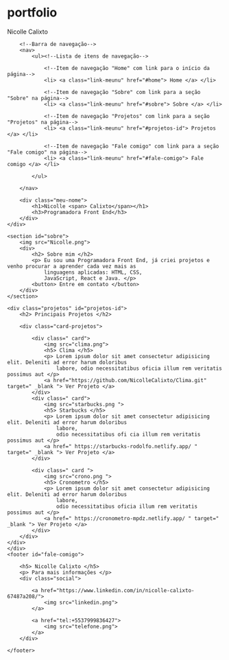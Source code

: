 # portfolio
<!DOCTYPE html><!-- Declaração do tipo de documento -->
<html lang=" pt-br "> <!-- Abertura da tag html com definição do idioma padrão -->

<head>
    <meta charset=" UTF-8 "> <!-- Definição da codificação de caracteres -->
    <meta http-equiv=" X-UA-Compatible " content=" IE=edge ">
    <!-- Configuração para compatibilidade com Internet Explorer -->
    <meta name="viewport" content="width=device-width, initial-sacale=1.0 ">
    <!-- Configuração da exibição para dispositivos móveis -->
    <link rel=" stylesheet" href="./style.css "><!-- Importação do arquivo CSS -->
    <link rel=" preconnect " href=" https://fonts.googleapis.com ">
    <!-- Configuração da conexão prévia para o Google Fonts -->
    <link rel=" preconnect " href=" https://fonts.gstatic.com " crossorigin>
    <!-- Configuração da conexão prévia para o Google Fonts com cross-origin -->
    <link href=" https://fonts.googleapis.com/css2?family=Josefin+Sans:wght@200;500&display=swap " rel=" stylesheet ">
    <!-- Importação da fonte Josefin Sans do Google Fonts -->
    <título>Nicolle Calixto</título> <!-- Definição do título da página -->
</head>
<!--Fim da seção head, início da seção body-->

<body>
    <!--Div principal com classe "caixa-principal" e id "home"-->
    <div class="caixa-principal" id="home">

        <!--Barra de navegação-->
        <nav>
            <ul><!--Lista de itens de navegação-->

                <!--Item de navegação "Home" com link para o início da página-->
                <li> <a class="link-meunu" href="#home"> Home </a> </li>

                <!--Item de navegação "Sobre" com link para a seção "Sobre" na página-->
                <li> <a class="link-meunu" href="#sobre"> Sobre </a> </li>

                <!--Item de navegação "Projetos" com link para a seção "Projetos" na página-->
                <li> <a class="link-meunu" href="#projetos-id"> Projetos </a> </li>

                <!--Item de navegação "Fale comigo" com link para a seção "Fale comigo" na página-->
                <li> <a class="link-meunu" href="#fale-comigo"> Fale comigo </a> </li>

            </ul>

        </nav>

        <div class="meu-nome">
            <h1>Nicolle <span> Calixto</span></h1>
            <h3>Programadora Front End</h3>
        </div>
    </div>

    <section id="sobre">
        <img src="Nicolle.png">
        <div>
            <h2> Sobre mim </h2>
            <p> Eu sou uma Programadora Front End, já criei projetos e venho procurar a aprender cada vez mais as
                linguagens aplicadas: HTML, CSS,
                JavaScript, React e Java. </p>
            <button> Entre em contato </button>
        </div>
    </section>

    <div class="projetos" id="projetos-id">
        <h2> Principais Projetos </h2>

        <div class="card-projetos">

            <div class=" card">
                <img src="clima.png">
                <h5> Clima </h5>
                <p> Lorem ipsum dolor sit amet consectetur adipisicing elit. Deleniti ad error harum doloribus
                    labore, odio necessitatibus oficia illum rem veritatis possimus aut </p>
                <a href="https://github.com/NicolleCalixto/Clima.git" target=" _blank "> Ver Projeto </a>
            </div>
            <div class=" card">
                <img src="starbucks.png ">
                <h5> Starbucks </h5>
                <p> Lorem ipsum dolor sit amet consectetur adipisicing elit. Deleniti ad error harum doloribus
                    labore,
                    odio necessitatibus ofi cia illum rem veritatis possimus aut </p>
                <a href=" https://starbucks-rodolfo.netlify.app/ " target=" _blank "> Ver Projeto </a>
            </div>

            <div class=" card ">
                <img src="crono.png ">
                <h5> Cronometro </h5>
                <p> Lorem ipsum dolor sit amet consectetur adipisicing elit. Deleniti ad error harum doloribus
                    labore,
                    odio necessitatibus oficia illum rem veritatis possimus aut </p>
                <a href=" https://cronometro-mpdz.netlify.app/ " target=" _blank "> Ver Projeto </a>
            </div>
        </div>
    </div>
    </div>
    <footer id="fale-comigo">

        <h5> Nicolle Calixto </h5>
        <p> Para mais informações </p>
        <div class="social">

            <a href="https://www.linkedin.com/in/nicolle-calixto-67487a208/">
                <img src="linkedin.png">
            </a>

            <a href="tel:+5537999836427">
                <img src="telefone.png">
            </a>
        </div>

    </footer>
</body>

</html>
